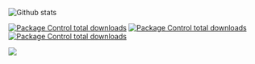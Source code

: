 ![Github stats](https://github-readme-stats.vercel.app/api?username=DenisMurynka&show_icons=true&theme=synthwave&count_private=true)

[![Package Control total downloads](https://img.shields.io/badge/Name-Denis-ff69b4)]()
[![Package Control total downloads](https://img.shields.io/badge/Sex-Yes-green)]()
[![Package Control total downloads](https://img.shields.io/badge/Gender-Engineer-yellow)]()


[![](https://img.shields.io/badge/TG-svinerus-blue)](https://t.me/denowns)
